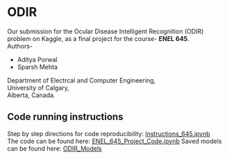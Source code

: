 # ODIR
Our submission for the Ocular Disease Intelligent Recognition (ODIR) problem on Kaggle, as a final project for the course- **ENEL 645**.  
Authors-
- Aditya Porwal
- Sparsh Mehta 

Department of Electrcal and Computer Engineering,  
University of Calgary,  
Alberta, Canada.

## Code running instructions
Step by step directions for code reproducibility: [Instructions_645.ipynb](https://colab.research.google.com/drive/10ZzGqLvGYIkmoZCnaTByNjZHnGeHdpcB)  
The code can be found here: [ENEL_645_Project_Code.ipynb](https://colab.research.google.com/drive/1oVh53jWPXuqGPL71myaGJyipydQ-d56k)
Saved models can be found here: [ODIR_Models](https://drive.google.com/drive/folders/1NKmp5iUlgyB1hTBK2g3_eZ0z-ke3uyYT?usp=sharing)
